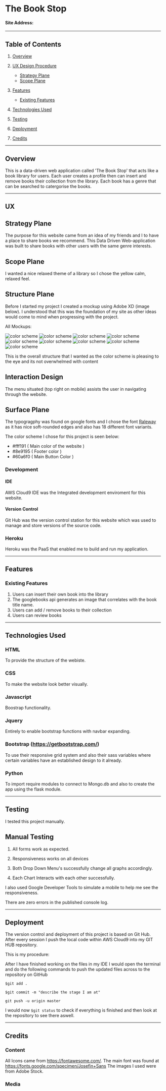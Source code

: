 # The Book Stop

#### Site Address: 

-----

## Table of Contents

1. [Overview](#overview)

2. [UX Design Procedure](#ux)
    - [Strategy Plane](#strategy-plane)
    - [Scope Plane](#scope-plane)

3. [Features](#features)
    - [Existing Features](#existing-features)
    
4. [Technologies Used](#technologies-used)

5. [Testing](#testing)

6. [Deployment](#deployment)

7. [Credits](#credits)

-----

## Overview

This is a data-driven web application called 'The Book Stop' that acts like a book library for users. Each user creates
a profile then can insert and remove books their collection from the library. Each book has a genre that can be searched to catergorise the books.


-----


## UX

## Strategy Plane

The purpose for this website came from an idea of my friends and I to have a place to share books we recommend.
This Data Driven Web-application was built to share books with other users with the same genre interests.

## Scope Plane

I wanted a nice relaxed theme of a library so I chose the yellow calm, relaxed feel.

## Structure Plane

Before I started my project I created a mockup using Adobe XD (image below). I understood that this was the foundation of my
site as other ideas would come to mind when progressing with the project.

All Mockups:

<img src="static/assets/adobe_ux/iPhone 6-7-8 – Book – 1.png" alt="color scheme"/>
<img src="static/assets/adobe_ux/iPhone 6-7-8 – Book – 2.png" alt="color scheme"/>
<img src="static/assets/adobe_ux/iPhone 6-7-8 – Book – 3.png" alt="color scheme"/>
<img src="static/assets/adobe_ux/iPhone 6-7-8 Book.png" alt="color scheme"/>
<img src="static/assets/adobe_ux/iPhone 6-7-8 – Library.png" alt="color scheme"/>
<img src="static/assets/adobe_ux/iPhone 6-7-8 – Menu close.png" alt="color scheme"/>
<img src="static/assets/adobe_ux/iPhone 6-7-8 – Menu open.png" alt="color scheme"/>
<img src="static/assets/adobe_ux/iPhone 6-7-8 – search.png" alt="color scheme"/>
<img src="static/assets/adobe_ux/iPhone 6-7-8 – Signup.png" alt="color scheme"/>


This is the overall structure that I wanted as the color scheme is pleasing to the eye and its not overwhelmed with content

## Interaction Design

The menu situated (top right on mobile) assists the user in navigating through the website.

## Surface Plane

The typogragphy was found on google fonts and I chose the font <a href="https://fonts.google.com/specimen/Raleway">Raleway</a> as it
has nice soft-rounded edges and also has 18 different font variants.

The color scheme I chose for this project is seen below:

 - #fff191 ( Main color of the website )
 - #8e9195 ( Footer color )
 - #60a6f0 ( Main Button Color )

### Development

#### IDE
AWS Cloud9 IDE was the Integrated development enviroment for this website.

#### Version Control
Git Hub was the version control station for this website which was used to manage and store versions of the source code.

### Heroku 
Heroku was the PaaS that enabled me to build and run my application.

-----
## Features


### Existing Features

 1. Users can insert their own book into the library
 2. The googlebooks api generates an image that correlates with the book title name.
 2. Users can add / remove books to their collection
 3. Users can review books

-----

## Technologies Used


### HTML
To provide the structure of the webiste.

### CSS
To make the website look better visually.

### Javascript
Boostrap functionality.

### Jquery
Entirely to enable bootstrap functions with navbar expanding.

### Bootstrap (https://getbootstrap.com/)
To use their responsive grid system and also their sass variables where certain variables have an established design to it already.

### Python
To import require modules to connect to Mongo.db and also to create the app using the flask module.

-----

## Testing

I tested this project manually.

## Manual Testing

1. All forms work as expected.

2. Responsiveness works on all devices

3. Both Drop Down Menu's successfully change all graphs accordingly.

4. Each Chart Interacts with each other successfully.

I also used Google Developer Tools to simulate a mobile to help me see the responsiveness.

There are zero errors in the published console log.

-----

## Deployment

The version control and deployment of this project is based on Git Hub. After every session I push the local code within AWS Cloud9 into my GIT HUB repository.


This is my procedure: 

After I have finished working on the files in my IDE I would open the terminal and do the following commands to push the updated files across to the repository on GitHub

``` $git add . ```

```$git commit -m "describe the stage I am at"```

```git push -u origin master```

I would now ```$git status``` to check if everything is finished and then look at the repository to see there aswell.

-----

## Credits
### Content
All Icons came from https://fontawesome.com/.
The main font was found at https://fonts.google.com/specimen/Josefin+Sans
The images I used were from Adobe Stock.
### Media

 

